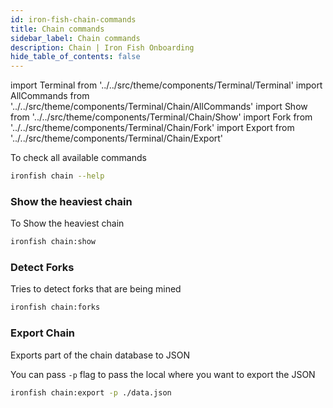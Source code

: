 ```yaml
---
id: iron-fish-chain-commands
title: Chain commands
sidebar_label: Chain commands
description: Chain | Iron Fish Onboarding
hide_table_of_contents: false
---
```

import Terminal from '../../src/theme/components/Terminal/Terminal'
import AllCommands from '../../src/theme/components/Terminal/Chain/AllCommands'
import Show from '../../src/theme/components/Terminal/Chain/Show'
import Fork from '../../src/theme/components/Terminal/Chain/Fork'
import Export from '../../src/theme/components/Terminal/Chain/Export'




To check all available commands
```sh
ironfish chain --help
```
<Terminal command={AllCommands} />

### Show the heaviest chain
To Show the heaviest chain
```sh
ironfish chain:show
```
<Terminal command={Show} />

### Detect Forks
Tries to detect forks that are being mined
```sh
ironfish chain:forks
```
<Terminal command={Fork} />


### Export Chain
Exports part of the chain database to JSON

You can pass `-p` flag to pass the local where you want to export the JSON
```sh
ironfish chain:export -p ./data.json
```
<Terminal command={Export} />
